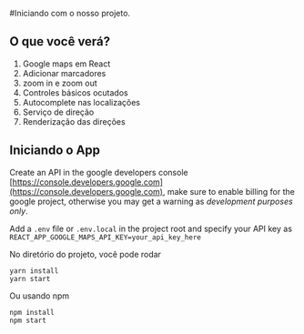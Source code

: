 #Iniciando com o nosso projeto.

## O que você verá?

1. Google maps em React
2. Adicionar marcadores
3. zoom in e zoom out
4. Controles básicos ocutados
5. Autocomplete nas localizações
6. Serviço de direção
7. Renderização das direções

## Iniciando o App

Create an API in the google developers console [https://console.developers.google.com](https://console.developers.google.com), make sure to enable billing for the google project, otherwise you may get a warning as _development purposes only_.

Add a `.env` file or `.env.local` in the project root and specify your API key as `REACT_APP_GOOGLE_MAPS_API_KEY=your_api_key_here`

No diretório do projeto, você pode rodar

```
yarn install
yarn start
```

Ou usando npm

```
npm install
npm start
```
